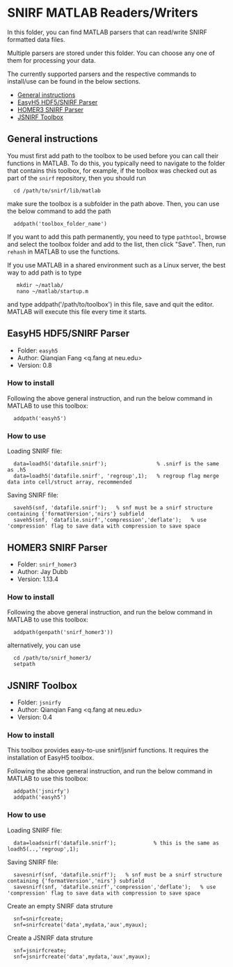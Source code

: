 SNIRF MATLAB Readers/Writers
============================

In this folder, you can find MATLAB parsers that can read/write SNIRF formatted data files.

Multiple parsers are stored under this folder. You can choose any one of them for processing
your data.

The currently supported parsers and the respective commands to install/use can be found
in the below sections.

- [General instructions](#general-instructions)
- [EasyH5 HDF5/SNIRF Parser](#easyh5-hdf5snirf-parser)
- [HOMER3 SNIRF Parser](#homer3-snirf-parser)
- [JSNIRF Toolbox](#jsnirf-toolbox)

General instructions
--------------------
You must first add path to the toolbox to be used before you can call their functions in MATLAB.
To do this, you typically need to navigate to the folder that contains this toolbox, for example,
if the toolbox was checked out as part of the `snirf` repository, then you should run
```
  cd /path/to/snirf/lib/matlab
```
make sure the toolbox is a subfolder in the path above. Then, you can use the below command to
add the path
```
  addpath('toolbox_folder_name')
```
If you want to add this path permanently, you need to type `pathtool`, 
browse and select the toolbox folder and add to the list, then click "Save".
Then, run `rehash` in MATLAB to use the functions.

If you use MATLAB in a shared environment such as a Linux server, the
best way to add path is to type 
```
   mkdir ~/matlab/
   nano ~/matlab/startup.m
```
and type addpath('/path/to/toolbox') in this file, save and quit the editor.
MATLAB will execute this file every time it starts.

EasyH5 HDF5/SNIRF Parser
--------------------
* Folder: `easyh5`
* Author: Qianqian Fang <q.fang at neu.edu>
* Version: 0.8

### How to install
Following the above general instruction, and run the below command in MATLAB to use
this toolbox:

```
  addpath('easyh5')
```
### How to use

Loading SNIRF file:
```
  data=loadh5('datafile.snirf');                % .snirf is the same as .h5
  data=loadh5('datafile.snirf', 'regroup',1);   % regroup flag merge data into cell/struct array, recommended
```

Saving SNIRF file:
```
  saveh5(snf, 'datafile.snirf');   % snf must be a snirf structure containing {'formatVersion','nirs'} subfield
  saveh5(snf, 'datafile.snirf','compression','deflate');   % use 'compression' flag to save data with compression to save space
```


HOMER3 SNIRF Parser
--------------------
* Folder: `snirf_homer3`
* Author: Jay Dubb <jdubb at bu.edu>
* Version: 1.13.4

### How to install
Following the above general instruction, and run the below command in MATLAB to use
this toolbox:

```
  addpath(genpath('snirf_homer3'))
```

alternatively, you can use 
```
  cd /path/to/snirf_homer3/
  setpath
```


JSNIRF Toolbox
--------------------
* Folder: `jsnirfy`
* Author: Qianqian Fang <q.fang at neu.edu>
* Version: 0.4

### How to install
This toolbox provides easy-to-use snirf/jsnirf functions. It requires the installation
of EasyH5 toolbox.

Following the above general instruction, and run the below command in MATLAB to use
this toolbox:
```
  addpath('jsnirfy')
  addpath('easyh5')
```
### How to use

Loading SNIRF file:
```
  data=loadsnirf('datafile.snirf');            % this is the same as loadh5(..,'regroup',1);
```

Saving SNIRF file:
```
  savesnirf(snf, 'datafile.snirf');   % snf must be a snirf structure containing {'formatVersion','nirs'} subfield
  savesnirf(snf, 'datafile.snirf','compression','deflate');   % use 'compression' flag to save data with compression to save space
```

Create an empty SNIRF data struture
```
  snf=snirfcreate;
  snf=snirfcreate('data',mydata,'aux',myaux);
```

Create a JSNIRF data struture
```
  snf=jsnirfcreate;
  snf=jsnirfcreate('data',mydata,'aux',myaux);
```
